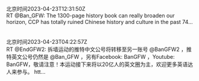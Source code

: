 北京时间2023-04-23T12:31:50Z<br>RT @Ban_GFW: The 1300-page history book can really broaden our horizon, CCP has totally ruined Chinese history and  culture in the past 74…<br><br><br>北京时间2023-04-23T04:22:57Z<br>RT @EndGFW2: 拆墙运动的推特中文公号将转移至另一账号 @BanGFW2 ，推特英文公号仍然是 @Ban_GFW ，另有Facebook: BanGFW ，Youtube: BanGFW，敬请注意！本运动接下来将以20亿人的英文圈为主，欢迎更多英语达人来参与。 htt…<br><br><br>